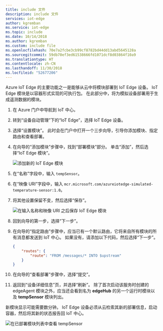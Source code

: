```yaml
---
title: include 文件
description: include 文件
services: iot-edge
author: kgremban
ms.service: iot-edge
ms.topic: include
ms.date: 10/14/2018
ms.author: kgremban
ms.custom: include file
ms.openlocfilehash: 70e7a2fcbe3cb99cf8782bd44dd13abd5645128a
ms.sourcegitcommit: 59db70ef3ed61538666fd1071dcf8d03864f10a9
ms.translationtype: HT
ms.contentlocale: zh-CN
ms.lasthandoff: 11/30/2018
ms.locfileid: "52677206"
---
```

Azure IoT Edge 的主要功能之一是能够从云中将模块部署到 IoT Edge 设备。 IoT Edge 模块是以容器形式实现的可执行包。 在此部分中，将为模拟设备部署用于生成遥测数据的模块。

1. 在 Azure 门户中导航到 IoT 中心。

2. 转到“设备自动管理”下的“IoT Edge”，选择 IoT Edge 设备。

3. 选择“设置模块”。 此时会在门户中打开一个三步向导，引导你添加模块、指定路由和查看部署。 

4. 在向导的“添加模块”步骤中，找到“部署模块”部分。 单击“添加”，然后选择“IoT Edge 模块”。

   ![添加新的 IoT Edge 模块](./media/iot-edge-deploy-module/add-module.png)

5. 在“名称”字段中，输入 `tempSensor`。

6. 在“映像 URI”字段中，输入 `mcr.microsoft.com/azureiotedge-simulated-temperature-sensor:1.0`。

7. 将其他设置保留不变，然后选择“保存”。

   ![在输入名称和映像 URI 之后保存 IoT Edge 模块](./media/iot-edge-deploy-module/name-image.png)

8. 回到向导的第一步，选择“下一步”。

9. 在向导的“指定路由”步骤中，应当已有一个默认路由，它将来自所有模块的所有消息都发送到 IoT 中心。 如果没有，请添加以下代码，然后选择“下一步”。

   ```json
   {
       "routes": {
           "route": "FROM /messages/* INTO $upstream"
       }
   }
   ```

10. 在向导的“查看部署”步骤中，选择“提交”。

11. 返回到“设备详细信息”页，并选择“刷新”。 除了首次启动该服务时创建的 edgeAgent 模块之外，应当还会看到名为 **edgeHub** 的另一个运行时模块以及 **tempSensor** 模块列出。

   新模块显示可能需要数分钟。 IoT Edge 设备必须从云检索其新的部署信息，启动容器，然后将其新的状态报告回 IoT 中心。 

   ![在已部署模块列表中查看 tempSensor](./media/iot-edge-deploy-module/deployed-modules.png)
